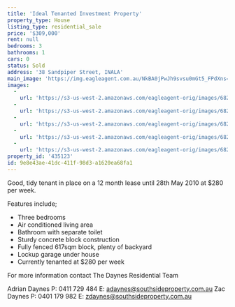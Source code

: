 ```yaml
---
title: 'Ideal Tenanted Investment Property'
property_type: House
listing_type: residential_sale
price: '$309,000'
rent: null
bedrooms: 3
bathrooms: 1
cars: 0
status: Sold
address: '38 Sandpiper Street, INALA'
main_image: 'https://img.eagleagent.com.au/NkBA0jPwJh9svsu0mGt5_FPdXns=/1280x854/smart/https://s3-us-west-2.amazonaws.com/eagleagent-orig/images/6820721/105979692-image-M.jpg'
images:
  -
    url: 'https://s3-us-west-2.amazonaws.com/eagleagent-orig/images/6820725/105979692-image-D.jpg'
  -
    url: 'https://s3-us-west-2.amazonaws.com/eagleagent-orig/images/6820724/105979692-image-C.jpg'
  -
    url: 'https://s3-us-west-2.amazonaws.com/eagleagent-orig/images/6820723/105979692-image-B.jpg'
  -
    url: 'https://s3-us-west-2.amazonaws.com/eagleagent-orig/images/6820722/105979692-image-A.jpg'
  -
    url: 'https://s3-us-west-2.amazonaws.com/eagleagent-orig/images/6820721/105979692-image-M.jpg'
property_id: '435123'
id: 9e8e43ae-41dc-411f-98d3-a1620ea68fa1
---
```

Good, tidy tenant in place on a 12 month lease until 28th May 2010 at $280 per week.

Features include;
* Three bedrooms
* Air conditioned living area
* Bathroom with separate toilet
* Sturdy concrete block construction
* Fully fenced 617sqm block, plenty of backyard
* Lockup garage under house
* Currently tenanted at $280 per week

For more information contact The Daynes Residential Team

Adrian Daynes
P: 0411 729 484
E: adaynes@southsideproperty.com.au
Zac Daynes
P: 0401 179 982
E: zdaynes@southsideproperty.com.au